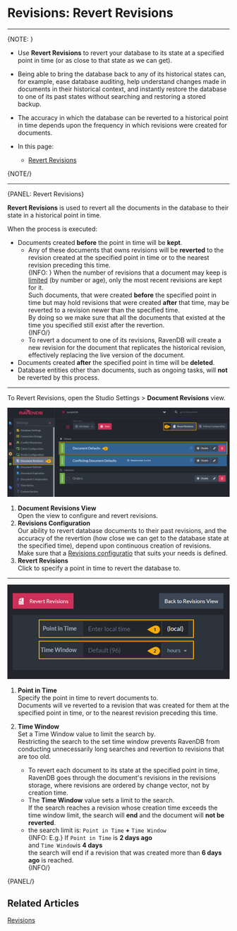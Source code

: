 # Revisions: Revert Revisions

---

{NOTE: }

* Use **Revert Revisions** to revert your database to its state at 
  a specified point in time (or as close to that state as we can get).  

* Being able to bring the database back to any of its historical states 
  can, for example, ease database auditing, help understand changes made 
  in documents in their historical context, and instantly restore the 
  database to one of its past states without searching and restoring 
  a stored backup.  
  
* The accuracy in which the database can be reverted to a historical 
  point in time depends upon the frequency in which revisions were 
  created for documents.  

* In this page:  
   * [Revert Revisions](../../document-extensions/revisions/revert-revisions#revert-revisions)  

{NOTE/}

---

{PANEL: Revert Revisions}

**Revert Revisions** is used to revert all the documents in the database 
to their state in a historical point in time.  

When the process is executed:  

* Documents created **before** the point in time will be **kept**.  
   * Any of these documents that owns revisions will be **reverted** 
     to the revision created at the specified point in time or to 
     the nearest revision preceding this time.  
     {INFO: }
     When the number of revisions that a document may keep is 
     [limited](../../document-extensions/revisions/overview#revisions-configuration-properties)
     (by number or age), only the most recent revisions are kept 
     for it.  
     Such documents, that were created **before** the specified point 
     in time but may hold revisions that were created **after** that 
     time, may be reverted to a revision newer than the specified time.  
     By doing so we make sure that all the documents that existed 
     at the time you specified still exist after the revertion.  
     {INFO/}
   * To revert a document to one of its revisions, RavenDB will create 
     a new revision for the document that replicates the historical 
     revision, effectively replacing the live version of the document.  
* Documents created **after** the specified point in time will be **deleted**.  
* Database entities other than documents, such as ongoing tasks, will **not** 
  be reverted by this process.  

---

To Revert Revisions, open the Studio Settings > **Document Revisions** view.  

![Document Revisions View](images/revert-revisions-1.png "Document Revisions View")

1. **Document Revisions View**  
   Open the view to configure and revert revisions.  
2. **Revisions Configuration**  
   Our ability to revert database documents to their past revisions, 
   and the accuracy of the revertion (how close we can get to the database 
   state at the specified time), depend upon continuous creation 
   of revisions.  
   Make sure that a [Revisions configuratio](../../document-extensions/revisions/overview#revisions-configuration) 
   that suits your needs is defined.  
3. **Revert Revisions**  
   Click to specify a point in time to revert the database to.  

---

![Revert Revisions](images/revert-revisions-2.png "Revert Revisions")

1. **Point in Time**  
   Specify the point in time to revert documents to.  
   Documents will ve reverted to a revision that was created for them 
   at the specified point in time, or to the nearest revision preceding 
   this time.  

2. **Time Window**  
   Set a Time Window value to limit the search by.  
   Restricting the search to the set time window prevents RavenDB from 
   conducting unnecessarily long searches and revertion to revisions 
   that are too old.  
    * To revert each document to its state at the specified point in time, 
      RavenDB goes through the document's revisions in the revisions storage, 
      where revisions are ordered by change vector, not by creation time.  
    * The **Time Window** value sets a limit to the search.  
      If the search reaches a revision whose creation time exceeds the time 
      window limit, the search will **end** and the document will **not be reverted**.  
    * the search limit is: `Point in Time` **+** `Time Window`  
      {INFO: E.g.}
      If `Point in Time` is **2 days ago**  
      and `Time Window`is **4 days**  
      the search will end if a revision that was created more than **6 days ago** is reached.  
      {INFO/}

{PANEL/}

## Related Articles
[Revisions](../../server/extensions/revisions)
